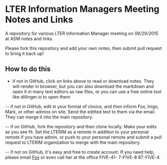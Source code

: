 LTER Information Managers Meeting Notes and Links
=====

A repository for various LTER Information Manager meeting on 08/29/2015 at ASM notes and links.

Please fork this repository and add your own notes, then submit pull request to bring it back up!

How to do this
----

- if not in GitHub, click on links above to read or download notes. They will render in browser, but you can also download the markdown and open it in many text editors as raw files, or you can use a free online tool like dillinger.io to open them

-- if not in GitHub, edit in your format of choice, and then inform Fox, Inigo, Mark, or other admins on site. Send the editted text to them via the email. They can merge it into the main repository.

-- if on GitHub, fork the repository and then clone locally. Make your edits as you see fit. Set the LTERIM as a remote in addition to your personal remote if you have admin, or push to your personal remote and submit a pull request to LTERIM organization to merge with the main repository.

-- if not on GitHub, it's easy and free to create account. If you need help, please email [Fox](fox@tinybike.net) or even call her at the office FIVE-41- 7-FIVE-8 87-FIVE-4.

